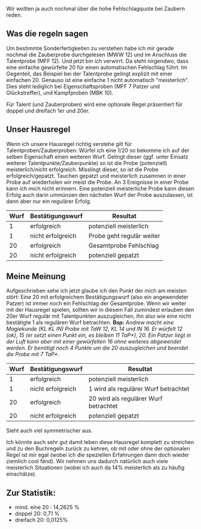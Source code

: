 Wir wollten ja auch nochmal über die hohe Fehlschlagquote bei Zaubern reden. 

## Was die regeln sagen

Um bestimmte Sonderfertigkeiten zu verstehen habe ich mir gerade nochmal die Zauberprobe durchgelesen (MWW 12) und im Anschluss die Talentprobe (MFF 12). 
Und jetzt bin ich verwirrt. Da steht nirgendwo, dass eine einfache gewürfelte 20 für einen automatischen Fehlschlag führt. 
Im Gegenteil, das Beispiel bei der Talentprobe gelingt explizit mit einer einfachen 20.
Genauso ist eine einfache 1 nicht automatisch "meisterlich". Dies steht lediglich bei Eigenschaftsproben (MFF 7 Patzer und Glückstreffer), und Kampfproben (MBK 10).

Für Talent (und Zauberproben) wird eine optionale Regel präsentiert für doppel und dreifach 1er und 20er.

## Unser Hausregel
Wenn ich unsere Hausregel richtig verstehe gilt für Talentproben/Zauberproben: 
Würfel ich eine 1/20 so bekomme ich auf der selben Eigenschaft einen weiteren Wurf. Gelingt dieser (ggf. unter Einsatz weiterer Talentpunkte/Zauberpunkte) so ist die Probe (potenziell) meisterlich/nicht erfolgreich. Misslingt dieser, so ist die Probe erfolgreich/gepatzt. 
Tauchen gepatzt und meisterlich zusammen in einer Probe auf wiederholen wir meist die Probe. An 3 Ereignisse in einer Probe kann ich mich nicht erinnern. Eine potenziell meisterliche Probe kann diesen Erfolg auch darin ummünzen den nächsten Wurf der Probe auszulassen, ist dann aber nur ein regulärer Erfolg.

| Wurf | Bestätigungswurf  | Resultat                  |
| ---- | ----------------- | ------------------------- |
| 1    | erfolgreich       | potenziell meisterlich    |
| 1    | nicht erfolgreich | Probe geht regulär weiter |
| 20   | erfolgreich       | Gesamtprobe Fehlschlag    |
| 20   | nicht erfolgreich | potenziell gepatzt        |
## Meine Meinung
Aufgeschrieben sehe ich jetzt glaube ich den Punkt der mich am meisten stört:
Eine 20 mit erfolgreichem Bestätigungswurf (also ein angewendeter Patzer) ist immer noch ein Fehlschlag der Gesamtprobe.  Wenn wir weiter mit der Hausregel spielen, sollten wir in diesem Fall zumindest erlauben den 20er Wurf regulär mit Talentpunkten auszugleichen, ihn also wie eine nicht bestätigte 1 als regulären Wurf betrachten.
 **Bsp:** *Andrew macht eine Magiekunde (KL KL IN) Probe mit TaW 12, KL 14 und IN 16. Er würfelt 12 (ok), 15 (er setzt einen Punkt ein, es bleiben 11 TaP\*), 20. Ein Patzer liegt in der Luft kann aber mit einer gewürfelten 16 ohne weiteres abgewendet werden. Er benötigt noch 4 Punkte um die 20 auszugleichen und beendet die Probe mit 7 TaP\*.*

| Wurf | Bestätigungswurf  | Resultat                              |
| ---- | ----------------- | ------------------------------------- |
| 1    | erfolgreich       | potenziell meisterlich                |
| 1    | nicht erfolgreich | 1 wird als regulärer Wurf betrachtet  |
| 20   | erfolgreich       | 20 wird als regulärer Wurf betrachtet |
| 20   | nicht erfolgreich | potenziell gepatzt                    |
Sieht auch viel symmetrischer aus.

Ich könnte auch sehr gut damit leben diese Hausregel komplett zu streichen und zu den Buchregeln zurück zu kehren, ob mit oder ohne der optionalen Regel ist mir egal (wobei ich die speziellen Erfahrungen dann doch wieder ziemlich cool fänd). Wir nehmen uns dadurch natürlich auch viele meisterlich Situationen (wobei ich auch da 14% meisterlich als zu häufig einschätze).
 
## Zur Statistik:
* mind. eine 20 : 14,2625 %
* doppel 20: 0,71 %
* dreifach 20: 0,0125% 

